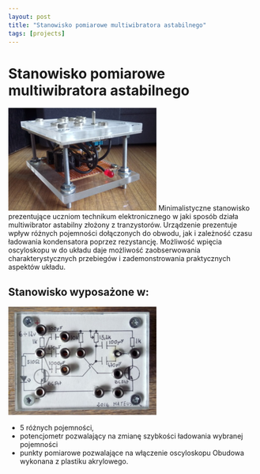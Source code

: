 ```yaml
---
layout: post
title: "Stanowisko pomiarowe multiwibratora astabilnego"
tags: [projects]
---
```

# Stanowisko pomiarowe multiwibratora astabilnego
![Main board](/images/multivibrator/multivibrator_side_low.jpg)
Minimalistyczne stanowisko prezentujące uczniom technikum elektronicznego w jaki sposób działa multiwibrator astabilny złożony z tranzystorów. Urządzenie prezentuje wpływ różnych pojemności dołączonych do obwodu, jak i zależność czasu ładowania kondensatora poprzez rezystancję. Możliwość wpięcia oscyloskopu w do układu daje możliwość zaobserwowania charakterystycznych przebiegów i zademonstrowania praktycznych aspektów układu.

## Stanowisko wyposażone w:
![Top view](/images/multivibrator/multivibrator_top_low.jpg)
- 5 różnych pojemności,
- potencjometr pozwalający na zmianę szybkości ładowania wybranej pojemności
- punkty pomiarowe pozwalające na włączenie oscyloskopu
Obudowa wykonana z plastiku akrylowego.
